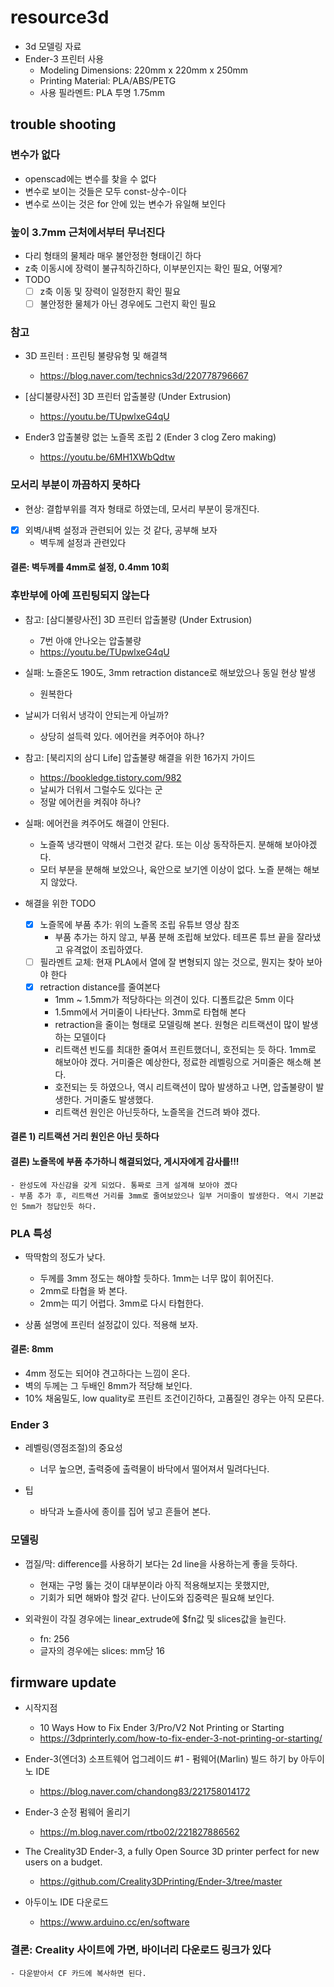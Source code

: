 # resource3d
- 3d 모델링 자료
- Ender-3 프린터 사용
	- Modeling Dimensions: 220mm x 220mm x 250mm
	- Printing Material: PLA/ABS/PETG
	- 사용 필라멘트: PLA 투명 1.75mm

## trouble shooting
### 변수가 없다
- openscad에는 변수를 찾을 수 없다
- 변수로 보이는 것들은 모두 const-상수-이다
- 변수로 쓰이는 것은 for 안에 있는 변수가 유일해 보인다

### 높이 3.7mm 근처에서부터 무너진다
- 다리 형태의 물체라 매우 불안정한 형태이긴 하다
- z축 이동시에 장력이 불규칙하긴하다, 이부분인지는 확인 필요, 어떻게?
- TODO
	- [ ] z축 이동 및 장력이 일정한지 확인 필요
	- [ ] 불안정한 물체가 아닌 경우에도 그런지 확인 필요

### 참고
- 3D 프린터 : 프린팅 불량유형 및 해결책
	- https://blog.naver.com/technics3d/220778796667

- [삼디불량사전] 3D 프린터 압출불량 (Under Extrusion)
	- https://youtu.be/TUpwlxeG4qU

- Ender3 압출불량 없는 노즐목 조립 2 (Ender 3 clog Zero making)
	- https://youtu.be/6MH1XWbQdtw

### 모서리 부분이 까끔하지 못하다
- 현상: 결합부위를 격자 형태로 하였는데, 모서리 부분이 뭉개진다.
- [x] 외벽/내벽 설정과 관련되어 있는 것 같다, 공부해 보자
	- 벽두께 설정과 관련있다

#### 결론: 벽두께를 4mm로 설정, 0.4mm 10회

### 후반부에 아예 프린팅되지 않는다
- 참고: [삼디불량사전] 3D 프린터 압출불량 (Under Extrusion)
	- 7번 아얘 안나오는 압출불량
	- https://youtu.be/TUpwlxeG4qU

- 실패: 노즐온도 190도, 3mm retraction distance로 해보았으나 동일 현상 발생
	- 원복한다

- 날씨가 더워서 냉각이 안되는게 아닐까?
	- 상당히 설득력 있다. 에어컨을 켜주어야 하나?

- 참고: [북리지의 삼디 Life] 압출불량 해결을 위한 16가지 가이드
	- https://bookledge.tistory.com/982
	- 날씨가 더워서 그럴수도 있다는 군
	- 정말 에어컨을 켜줘야 하나?

- 실패: 에어컨을 켜주어도 해결이 안된다.
	- 노즐쪽 냉각팬이 약해서 그런것 같다. 또는 이상 동작하든지. 분해해 보아야겠다.
	- 모터 부분을 분해해 보았으나, 육안으로 보기엔 이상이 없다. 노즐 분해는 해보지 않았다.

- 해결을 위한 TODO
	- [x] 노즐목에 부품 추가: 위의 노즐목 조립 유튜브 영상 참조
		- 부품 추가는 하지 않고, 부품 분해 조립해 보았다. 테프론 튜브 끝을 잘라냈고 유격없이 조립하였다.
	- [ ] 필라멘트 교체: 현재 PLA에서 열에 잘 변형되지 않는 것으로, 뭔지는 찾아 보아야 한다
	- [x] retraction distance를 줄여본다
		- 1mm ~ 1.5mm가 적당하다는 의견이 있다. 디폴트값은 5mm 이다
		- 1.5mm에서 거미줄이 나타난다. 3mm로 타협해 본다
		- retraction을 줄이는 형태로 모델링해 본다. 원형은 리트랙션이 많이 발생하는 모델이다
		- 리트랙션 빈도를 최대한 줄여서 프린트했더니, 호전되는 듯 하다. 1mm로 해보아야 겠다. 거미줄은 예상한다, 정료한 레벨링으로 거미줄은 해소해 본다.
		- 호전되는 듯 하였으나, 역시 리트랙션이 많아 발생하고 나면, 압출불량이 발생한다. 거미줄도 발생했다.
		- 리트랙션 원인은 아닌듯하다, 노즐목을 건드려 봐야 겠다.

#### 결론 1) 리트랙션 거리 원인은 아닌 듯하다
#### 결론) 노즐목에 부품 추가하니 해결되었다, 게시자에게 감사를!!!
	- 완성도에 자신감을 갖게 되었다. 통짜로 크게 설계해 보아야 곘다
	- 부품 추가 후, 리트랙션 거리를 3mm로 줄여보았으나 일부 거미줄이 발생한다. 역시 기본값인 5mm가 정답인듯 하다.

### PLA 특성
- 딱딱함의 정도가 낮다.
	- 두께를 3mm 정도는 해야할 듯하다. 1mm는 너무 많이 휘어진다.
	- 2mm로 타협을 봐 본다.
	- 2mm는 띠기 어렵다. 3mm로 다시 타협한다.

- 상품 설명에 프린터 설정값이 있다. 적용해 보자.

#### 결론: 8mm
- 4mm 정도는 되어야 견고하다는 느낌이 온다.
- 벽의 두께는 그 두배인 8mm가 적당해 보인다.
- 10% 채움밀도, low quality로 프린트 조건이긴하다, 고품질인 경우는 아직 모른다.

### Ender 3
- 레벨링(영점조절)의 중요성
	- 너무 높으면, 출력중에 출력물이 바닥에서 떨어져서 밀려다닌다.

- 팁
	- 바닥과 노즐사에 종이를 집어 넣고 흔들어 본다.

### 모델링
- 껍질/막: difference를 사용하기 보다는 2d line을 사용하는게 좋을 듯하다.
	- 현재는 구멍 뚫는 것이 대부분이라 아직 적용해보지는 못했지만,
	- 기회가 되면 해봐야 할것 같다. 난이도와 집중력은 필요해 보인다.

- 외곽원이 각질 경우에는 linear_extrude에 $fn값 및 slices값을 늘린다.
	- fn: 256
	- 글자의 경우에는 slices: mm당 16
	
## firmware update
- 시작지점
	- 10 Ways How to Fix Ender 3/Pro/V2 Not Printing or Starting
	- https://3dprinterly.com/how-to-fix-ender-3-not-printing-or-starting/

- Ender-3(엔더3) 소프트웨어 업그레이드 #1 - 펌웨어(Marlin) 빌드 하기 by 아두이노 IDE
	- https://blog.naver.com/chandong83/221758014172

- Ender-3 순정 펌웨어 올리기
	- https://m.blog.naver.com/rtbo02/221827886562

- The Creality3D Ender-3, a fully Open Source 3D printer perfect for new users on a budget.
	- https://github.com/Creality3DPrinting/Ender-3/tree/master

- 아두이노 IDE 다운로드
	- https://www.arduino.cc/en/software

### 결론: Creality 사이트에 가면, 바이너리 다운로드 링크가 있다
	- 다운받아서 CF 카드에 복사하면 된다.

